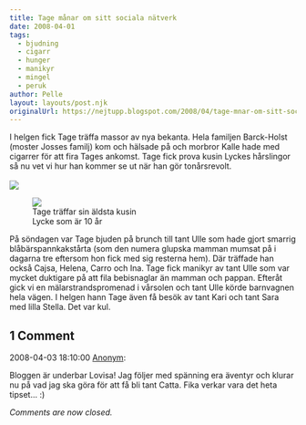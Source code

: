 ```yaml
---
title: Tage månar om sitt sociala nätverk
date: 2008-04-01
tags: 
  - bjudning
  - cigarr
  - hunger
  - manikyr
  - mingel
  - peruk	
author: Pelle
layout: layouts/post.njk
originalUrl: https://nejtupp.blogspot.com/2008/04/tage-mnar-om-sitt-sociala-ntverk.html
---
```


I helgen fick Tage träffa massor av nya bekanta. Hela familjen Barck-Holst (moster Josses familj) kom och hälsade på och morbror Kalle hade med cigarrer för att fira Tages ankomst. Tage fick prova kusin Lyckes hårslingor så nu vet vi hur han kommer se ut när han gör tonårsrevolt.<br><br><img src="../../../../img/_MG_0864_1024pix.jpg">

<figure>
	<img src="../../../../img/_MG_0870_1024pix.jpg">
	<figcaption>Tage träffar sin äldsta kusin<br> Lycke som är 10 år</figcaption>
</figure>På söndagen var Tage bjuden på brunch till tant Ulle som hade gjort smarrig blåbärspannkakstårta (som den numera glupska mamman mumsat på i dagarna tre eftersom hon fick med sig resterna hem). Där träffade han också Cajsa, Helena, Carro och Ina. Tage fick manikyr av tant Ulle som var mycket duktigare på att fila bebisnaglar än mamman och pappan. Efteråt gick vi en mälarstrandspromenad i vårsolen och tant Ulle körde barnvagnen hela vägen. I helgen hann Tage även få besök av tant Kari och tant Sara med lilla Stella. Det var kul.

<div class="comments">
	<div class="comments-header"><h2>1 Comment</h2></div>
	<div class="comments-body">
			<div class="comment" id="comment-8274922951160350394">
				<p class="comment-header">
					<date datetime="2008-04-03T18:10:00.000+02:00">2008-04-03 18:10:00</date> 
					<a href="undefined" rel="nofollow">Anonym</a>:
				</p>
				<div class="comment-content"><p>Bloggen är underbar Lovisa! Jag följer med spänning era äventyr och klurar nu på vad jag ska göra för att få bli tant Catta. Fika verkar vara det heta tipset... :)</p></div>
				<div class="comment-footer"></div>
			</div></div>
	<p class="comments-footer"><em>Comments are now closed.</em></p>
</div>